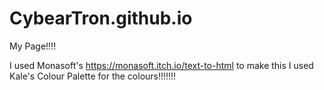 # CybearTron.github.io
My Page!!!!


I used Monasoft's https://monasoft.itch.io/text-to-html to make this
I used Kale's Colour Palette for the colours!!!!!!!
